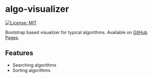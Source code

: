 # algo-visualizer
 [![License: MIT](https://img.shields.io/badge/License-MIT-yellow.svg)](https://opensource.org/licenses/MIT)
 
 Bootstrap based visualizer for typical algorithms.
 Available on [GitHub Pages](https://vingii.github.io/algo-visualizer).
 
## Features
 - Searching algorithms
 - Sorting algorithms
